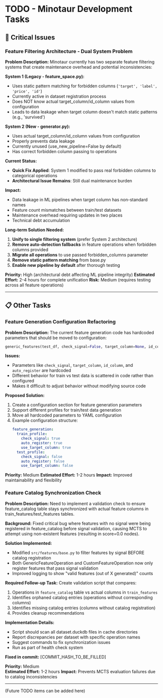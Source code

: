# TODO - Minotaur Development Tasks

## 🚨 Critical Issues

### Feature Filtering Architecture - Dual System Problem

**Problem Description:**
Minotaur currently has two separate feature filtering systems that create maintenance overhead and potential inconsistencies:

**System 1 (Legacy - feature_space.py):**
- Uses static pattern matching for forbidden columns (`'target', 'label', 'price', 'id'`)
- Currently active in dataset registration process
- Does NOT know actual target_column/id_column values from configuration
- Leads to data leakage when target column doesn't match static patterns (e.g., 'survived')

**System 2 (New - generator.py):**
- Uses actual target_column/id_column values from configuration
- Properly prevents data leakage
- Currently unused (use_new_pipeline=False by default)
- Has correct forbidden column passing to operations

**Current Status:**
- **Quick Fix Applied**: System 1 modified to pass real forbidden columns to categorical operations
- **Architectural Issue Remains**: Still dual maintenance burden

**Impact:**
- Data leakage in ML pipelines when target column has non-standard names
- Feature count mismatches between train/test datasets
- Maintenance overhead requiring updates in two places
- Technical debt accumulation

**Long-term Solution Needed:**
1. **Unify to single filtering system** (prefer System 2 architecture)
2. **Remove auto-detection fallbacks** in feature operations when forbidden columns provided
3. **Migrate all operations** to use passed forbidden_columns parameter
4. **Remove static pattern matching** from base.py
5. **Enable new pipeline by default** after thorough testing

**Priority:** High (architectural debt affecting ML pipeline integrity)
**Estimated Effort:** 2-4 hours for complete unification
**Risk:** Medium (requires testing across all feature operations)

---

## 📋 Other Tasks

### Feature Generation Configuration Refactoring

**Problem Description:**
The current feature generation code has hardcoded parameters that should be moved to configuration:

```python
generic_features(test_df, check_signal=False, target_column=None, id_column=id_column, auto_register=False)
```

**Issues:**
- Parameters like `check_signal`, `target_column`, `id_column`, and `auto_register` are hardcoded
- Different behavior for train vs test data is scattered in code rather than configured
- Makes it difficult to adjust behavior without modifying source code

**Proposed Solution:**
1. Create a configuration section for feature generation parameters
2. Support different profiles for train/test data generation
3. Move all hardcoded parameters to YAML configuration
4. Example configuration structure:
   ```yaml
   feature_generation:
     train_profile:
       check_signal: true
       auto_register: true
       use_target_column: true
     test_profile:
       check_signal: false
       auto_register: false
       use_target_column: false
   ```

**Priority:** Medium
**Estimated Effort:** 1-2 hours
**Impact:** Improved maintainability and flexibility

### Feature Catalog Synchronization Check

**Problem Description:**
Need to implement a validation check to ensure feature_catalog table stays synchronized with actual feature columns in train_features/test_features tables.

**Background:**
Fixed critical bug where features with no signal were being registered in feature_catalog before signal validation, causing MCTS to attempt using non-existent features (resulting in score=0.0 nodes).

**Solution Implemented:**
- Modified `src/features/base.py` to filter features by signal BEFORE catalog registration
- Both GenericFeatureOperation and CustomFeatureOperation now only register features that pass signal validation
- Improved logging to show "valid features (out of X generated)" counts

**Required Follow-up Task:**
Create validation script that compares:
1. Operations in `feature_catalog` table vs actual columns in `train_features`
2. Identifies orphaned catalog entries (operations without corresponding columns)  
3. Identifies missing catalog entries (columns without catalog registration)
4. Provides cleanup recommendations

**Implementation Details:**
- Script should scan all dataset.duckdb files in cache directories
- Report discrepancies per dataset with specific operation names
- Suggest commands to fix synchronization issues
- Run as part of health check system

**Fixed in commit:** [COMMIT_HASH_TO_BE_FILLED]

**Priority:** Medium  
**Estimated Effort:** 1-2 hours
**Impact:** Prevents MCTS evaluation failures due to catalog inconsistencies

---

(Future TODO items can be added here)